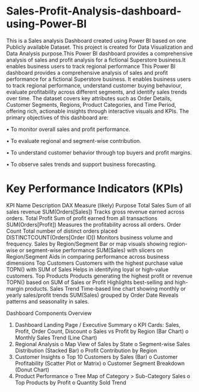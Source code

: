 # Sales-Profit-Analysis-dashboard-using-Power-BI
This is a Sales analysis Dashboard created using Power BI based on one Publicly available Dataset. This project is created for Data Visualization and Data Analysis purpose.This Power BI dashboard provides a comprehensive analysis of sales and profit analysis for a fictional Superstore business.It enables business users to track regional performance
This Power BI dashboard provides a comprehensive analysis of sales and profit performance for a fictional Superstore business. It enables business users to track regional performance, understand customer buying behaviour, evaluate profitability across different segments, and identify sales trends over time.
The dataset covers key attributes such as Order Details, Customer Segments, Regions, Product Categories, and Time Period, offering rich, actionable insights through interactive visuals and KPIs.
The primary objectives of this dashboard are: 

•	To monitor overall sales and profit performance.

•	To evaluate regional and segment-wise contribution.

•	To understand customer behavior through top buyers and profit margins.

•	To observe sales trends and support business forecasting.

# Key Performance Indicators (KPIs)
KPI Name	Description	DAX Measure (likely)	Purpose
Total Sales	Sum of all sales revenue	SUM(Orders[Sales])	Tracks gross revenue earned across orders.
Total Profit	Sum of profit earned from all transactions	SUM(Orders[Profit])	Measures the profitability across all orders.
Order Count	Total number of distinct orders placed	DISTINCTCOUNT(Orders[Order ID])	Monitors business volume and frequency.
Sales by Region/Segment	Bar or map visuals showing region-wise or segment-wise performance	SUM(Sales) with slicers on Region/Segment	Aids in comparing performance across business dimensions
Top Customers	Customers with the highest purchase value	TOPN() with SUM of Sales	Helps in identifying loyal or high-value customers.
Top Products	Products generating the highest profit or revenue	TOPN() based on SUM of Sales or Profit	Highlights best-selling and high-margin products.
Sales Trend	Time-based line chart showing monthly or yearly sales/profit trends	SUM(Sales) grouped by Order Date	Reveals patterns and seasonality in sales.

Dashboard Components Overview
1.	Dashboard Landing Page / Executive Summary
o	KPI Cards: Sales, Profit, Order Count, Discount
o	Sales vs Profit by Region (Bar Chart)
o	Monthly Sales Trend (Line Chart)
2.	Regional Analysis
o	Map View of Sales by State
o	Segment-wise Sales Distribution (Stacked Bar)
o	Profit Contribution by Region
3.	Customer Insights
o	Top 10 Customers by Sales (Bar)
o	Customer Profitability (Scatter Plot or Matrix)
o	Customer Segment Breakdown (Donut Chart)
4.	Product Performance
o	Tree Map of Category > Sub-Category Sales
o	Top Products by Profit
o	Quantity Sold Trend




